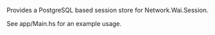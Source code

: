 Provides a PostgreSQL based session store for Network.Wai.Session.

See app/Main.hs for an example usage.
